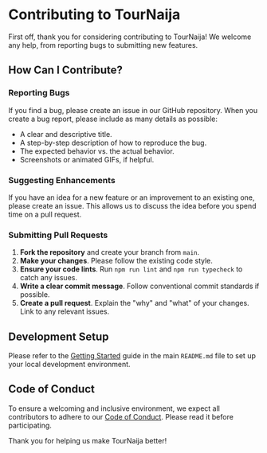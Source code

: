 # Contributing to TourNaija

First off, thank you for considering contributing to TourNaija! We welcome any help, from reporting bugs to submitting new features.

## How Can I Contribute?

### Reporting Bugs

If you find a bug, please create an issue in our GitHub repository. When you create a bug report, please include as many details as possible:

-   A clear and descriptive title.
-   A step-by-step description of how to reproduce the bug.
-   The expected behavior vs. the actual behavior.
-   Screenshots or animated GIFs, if helpful.

### Suggesting Enhancements

If you have an idea for a new feature or an improvement to an existing one, please create an issue. This allows us to discuss the idea before you spend time on a pull request.

### Submitting Pull Requests

1.  **Fork the repository** and create your branch from `main`.
2.  **Make your changes**. Please follow the existing code style.
3.  **Ensure your code lints**. Run `npm run lint` and `npm run typecheck` to catch any issues.
4.  **Write a clear commit message**. Follow conventional commit standards if possible.
5.  **Create a pull request**. Explain the "why" and "what" of your changes. Link to any relevant issues.

## Development Setup

Please refer to the [Getting Started](./README.md#getting-started) guide in the main `README.md` file to set up your local development environment.

## Code of Conduct

To ensure a welcoming and inclusive environment, we expect all contributors to adhere to our [Code of Conduct](./CODE_OF_CONDUCT.md). Please read it before participating.

Thank you for helping us make TourNaija better!
